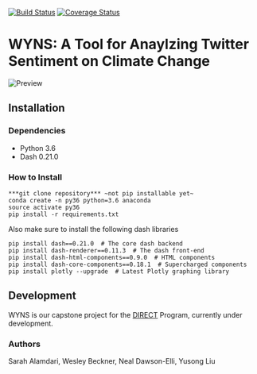 [![Build Status](https://travis-ci.org/sarahalamdari/DIRECT_capstone.svg?branch=master)](https://travis-ci.org/sarahalamdari/DIRECT_capstone) [![Coverage Status](https://coveralls.io/repos/github/sarahalamdari/DIRECT_capstone/badge.svg?branch=master)](https://coveralls.io/github/sarahalamdari/DIRECT_capstone?branch=master)

# WYNS: A Tool for Anaylzing Twitter Sentiment on Climate Change

![Preview](docs/mapgif.gif)


## Installation 
### Dependencies 
- Python 3.6 
- Dash 0.21.0 

### How to Install 
```
***git clone repository*** ~not pip installable yet~ 
conda create -n py36 python=3.6 anaconda
source activate py36 
pip install -r requirements.txt 
```

Also make sure to install the following dash libraries 
```
pip install dash==0.21.0  # The core dash backend
pip install dash-renderer==0.11.3  # The dash front-end
pip install dash-html-components==0.9.0  # HTML components
pip install dash-core-components==0.18.1  # Supercharged components
pip install plotly --upgrade  # Latest Plotly graphing library
```

## Development 
WYNS is our capstone project for the [DIRECT](http://depts.washington.edu/uwdirect/) Program, currently under development. 


### Authors
Sarah Alamdari,
Wesley Beckner,
Neal Dawson-Elli,
Yusong Liu

